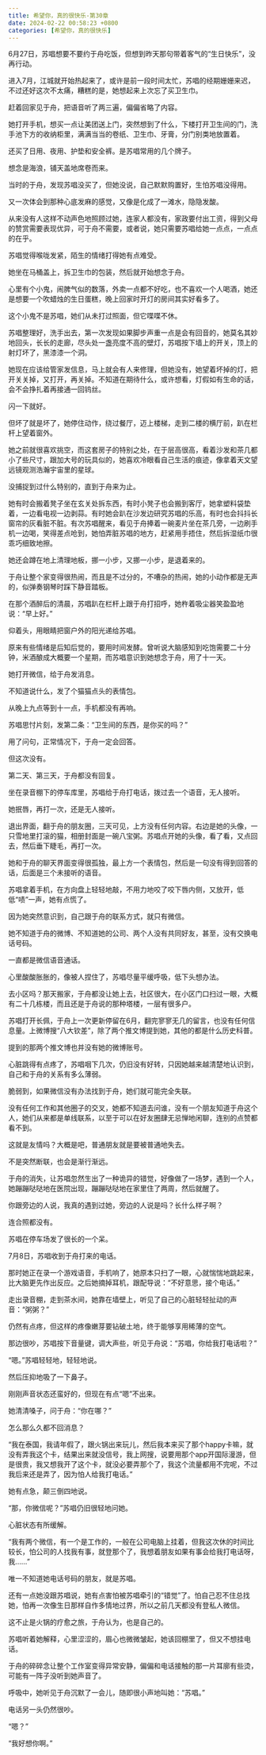 ```yaml
---
title: 希望你，真的很快乐-第30章
date: 2024-02-22 00:58:23 +0800
categories: [希望你，真的很快乐]
---
```


6月27日，苏唱想要不要约于舟吃饭，但想到昨天那句带着客气的“生日快乐”，没再行动。

进入7月，江城就开始热起来了，或许是前一段时间太忙，苏唱的经期姗姗来迟，不过还好这次不太痛，糟糕的是，她想起来上次忘了买卫生巾。

赶着回家见于舟，把语音听了两三遍，偏偏省略了内容。

她打开手机，想买一点让美团送上门，突然想到了什么，下楼打开卫生间的门，洗手池下方的收纳柜里，满满当当的卷纸、卫生巾、牙膏，分门别类地放置着。

还买了日用、夜用、护垫和安全裤。是苏唱常用的几个牌子。

想念是海浪，铺天盖地席卷而来。

当时的于舟，发现苏唱没买了，但她没说，自己默默购置好，生怕苏唱没得用。

又一次体会到那种心底发麻的感觉，又像是化成了一滩水，隐隐发酸。

从来没有人这样不动声色地照顾过她，连家人都没有，家政要付出工资，得到父母的赞赏需要表现优异，可于舟不需要，或者说，她只需要苏唱给她一点点，一点点的在乎。

苏唱觉得喉咙发紧，陌生的情绪打得她有点难受。

她坐在马桶盖上，拆卫生巾的包装，然后就开始想念于舟。

心里有个小鬼，闹脾气似的数落，外卖一点都不好吃，也不喜欢一个人喝酒，她还是想要一个吹蜡烛的生日蛋糕，晚上回家时开灯的房间其实好看多了。

这个小鬼不是苏唱，她们从未打过照面，但它喋喋不休。

苏唱整理好，洗手出去，第一次发现如果脚步声重一点是会有回音的，她莫名其妙地回头，长长的走廊，尽头处一盏亮度不高的壁灯，苏唱按下墙上的开关，顶上的射灯坏了，黑漆漆一个洞。

她现在应该给管家发信息，马上就会有人来修理，但她没有，她望着坏掉的灯，把开关关掉，又打开，再关掉。不知道在期待什么，或许想看，灯假如有生命的话，会不会挣扎着再接通一回钨丝。

闪一下就好。

但坏了就是坏了，她停住动作，绕过餐厅，迈上楼梯，走到二楼的横厅前，趴在栏杆上望着窗外。

她之前就很喜欢挑空，而这套房子的特别之处，在于层高很高，看着沙发和茶几都小了些尺寸，跟加大号的玩具似的，她喜欢冷眼看自己生活的痕迹，像拿着天文望远镜观测浩瀚宇宙里的星球。

没捕捉到过什么特别的，直到于舟来为止。

她有时会搬着凳子坐在玄关处拆东西，有时小凳子也会搬到客厅，她拿塑料袋垫着，一边看电视一边剥蒜。有时她会趴在沙发边研究苏唱的乐高，有时也会抖抖长窗帘的灰看脏不脏。有次苏唱醒来，看见于舟捧着一碗麦片坐在茶几旁，一边刷手机一边喝，笑得差点呛到，她怕弄脏苏唱的地方，赶紧用手捂住，然后拆湿纸巾很乖巧细致地擦。

她还会蹲在地上清理地板，挪一小步，又挪一小步，是退着来的。

于舟让整个家变得很热闹，而且是不过分的，不嘈杂的热闹，她的小动作都是无声的，似弹奏钢琴时踩下静音踏板。

在那个酒醉后的清晨，苏唱趴在栏杆上跟于舟打招呼，她杵着吸尘器笑盈盈地说：“早上好。”

仰着头，用眼睛把窗户外的阳光递给苏唱。

原来有些情绪是后知后觉的，要用时间发酵。曾听说大脑感知到吃饱需要二十分钟，米酒酿成大概要一个星期，而苏唱意识到她想念于舟，用了十一天。

她打开微信，给于舟发消息。

不知道说什么，发了个猫猫点头的表情包。

从晚上九点等到十一点，手机都没有再响。

苏唱思忖片刻，发第二条：“卫生间的东西，是你买的吗？”

用了问句，正常情况下，于舟一定会回答。

但这次没有。

第二天、第三天，于舟都没有回复。

坐在录音棚下的停车库里，苏唱给于舟打电话，拨过去一个语音，无人接听。

她抿唇，再打一次，还是无人接听。

退出界面，翻于舟的朋友圈，三天可见，上方没有任何内容。右边是她的头像，一只雪地里打滚的猫，相册封面是一碗八宝粥。苏唱点开她的头像，看了看，又点回去，然后垂下睫毛，再打一次。

她和于舟的聊天界面变得很孤独，最上方一个表情包，然后是一句没有得到回答的话，后面是三个未接听的语音。

苏唱拿着手机，在方向盘上轻轻地敲，不用力地咬了咬下唇内侧，又放开，低低“啧”一声，她有点慌了。

因为她突然意识到，自己跟于舟的联系方式，就只有微信。

她不知道于舟的微博、不知道她的公司、两个人没有共同好友，甚至，没有交换电话号码。

一直都是微信语音通话。

心里酸酸胀胀的，像被人捏住了，苏唱尽量平缓呼吸，低下头想办法。

去小区吗？那天搬家，于舟都没让她上去，社区很大，在小区门口扫过一眼，大概有二十几栋楼，而且还是于舟说的那种塔楼，一层有很多户。

苏唱打开长佩，于舟上一次更新停留在6月，翻完寥寥无几的留言，也没有任何信息量。上微博搜“八大钦差”，除了两个推文博提到她，其他的都是什么历史科普。

提到的那两个推文博也并没有她的微博账号。

心脏跳得有点疼了，苏唱咽下几次，仍旧没有好转，只因她越来越清楚地认识到，自己和于舟的关系有多么薄弱。

脆弱到，如果微信没有办法找到于舟，她们就可能完全失联。

没有任何工作和其他圈子的交叉，她都不知道去问谁，没有一个朋友知道于舟这个人，她们从来都是单线联系，以至于可以在好友圈肆无忌惮地闲聊，连别的点赞都看不到。

这就是友情吗？大概是吧，普通朋友就是要被普通地失去。

不是突然断联，也会是渐行渐远。

于舟的消失，让苏唱忽然生出了一种诡异的错觉，好像做了一场梦，遇到一个人，她蹦蹦哒哒地在医院出现，蹦蹦哒哒地在家里住了两周，然后就醒了。

你跟旁边的人说，我真的遇到过她，旁边的人说是吗？长什么样子啊？

连合照都没有。

苏唱在停车场发了很长的一个呆。

7月8日，苏唱收到于舟打来的电话。

那时她正在录一个游戏语音，手机响了，她原本只扫了一眼，心就惴惴地跳起来，比大脑更先作出反应。之后她摘掉耳机，跟配导说：“不好意思，接个电话。”

走出录音棚，走到茶水间，她靠在墙壁上，听见了自己的心脏轻轻扯动的声音：“粥粥？”

仍然有点疼，但这样的疼像嫩芽要钻破土地，终于能够享用稀薄的空气。

那边很吵，苏唱按下音量键，调大声些，听见于舟说：“苏唱，你给我打电话啦？”

“嗯。”苏唱轻轻地，轻轻地说。

然后压抑地吸了一下鼻子。

刚刚声音状态还蛮好的，但现在有点“嗯”不出来。

她清清嗓子，问于舟：“你在哪？”

怎么那么久都不回消息？

“我在泰国，我请年假了，跟火锅出来玩儿，然后我本来买了那个happy卡嘛，就没有弄我这个卡，结果出来就没信号，我上网搜，说要用那个app开国际漫游，但是很贵，我又想我开了这个卡，就没必要弄那个了，我这个流量都用不完呢，不过我后来还是弄了，因为怕人给我打电话。”

她有点急，颠三倒四地说。

“那，你微信呢？”苏唱仍旧很轻地问她。

心脏状态有所缓解。

“我有两个微信，有一个是工作的，一般在公司电脑上挂着，但我这次休的时间比较长，怕公司的人找我有事，就登那个了，我想着朋友如果有事会给我打电话呀，我……”

唯一不知道她电话号码的朋友，就是苏唱。

还有一点她没跟苏唱说，她有点害怕被苏唱牵引的“错觉”了。怕自己忍不住总找她，怕再一次像生日那样自作多情地过界，所以之前几天都没有登私人微信。

这不止是火锅的疗愈之旅，于舟认为，也是自己的。

苏唱听着她解释，心里涩涩的，眉心也微微皱起，她该回棚里了，但又不想挂电话。

于舟的碎碎念让整个工作室变得异常安静，偏偏和电话接触的那一片耳廓有些烫，可能有一阵子没听到她声音了。

呼吸中，她听见于舟沉默了一会儿，随即很小声地叫她：“苏唱。”

电话另一头仍然很吵。

“嗯？”

“我好想你啊。”

